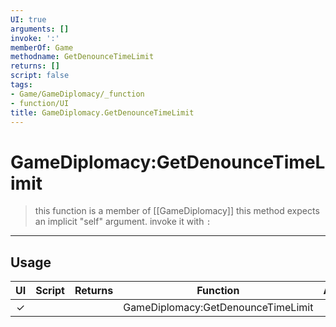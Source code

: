 ```yaml
---
UI: true
arguments: []
invoke: ':'
memberOf: Game
methodname: GetDenounceTimeLimit
returns: []
script: false
tags:
- Game/GameDiplomacy/_function
- function/UI
title: GameDiplomacy.GetDenounceTimeLimit
---
```

# GameDiplomacy:GetDenounceTimeLimit
> this function is a member of [[GameDiplomacy]]
> this method expects an implicit "self" argument. invoke it with `:`
-----
## Usage
|  UI | Script | Returns | Function | Arguments |
|:---:|:------:|-------:|:--------:|:---------|
|✓| ||GameDiplomacy:GetDenounceTimeLimit||
